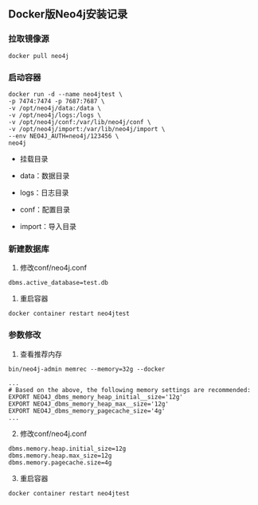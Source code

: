 ## Docker版Neo4j安装记录

### 拉取镜像源

```shell
docker pull neo4j
```

### 启动容器

```shell
docker run -d --name neo4jtest \
-p 7474:7474 -p 7687:7687 \
-v /opt/neo4j/data:/data \
-v /opt/neo4j/logs:/logs \
-v /opt/neo4j/conf:/var/lib/neo4j/conf \
-v /opt/neo4j/import:/var/lib/neo4j/import \
--env NEO4J_AUTH=neo4j/123456 \
neo4j
```

- 挂载目录

- data：数据目录
- logs：日志目录
- conf：配置目录
- import：导入目录

### 新建数据库

1. 修改conf/neo4j.conf

```
dbms.active_database=test.db
```

1. 重启容器

```
docker container restart neo4jtest
```

### 参数修改

1. 查看推荐内存

```
bin/neo4j-admin memrec --memory=32g --docker
```

```
...
# Based on the above, the following memory settings are recommended:
EXPORT NEO4J_dbms_memory_heap_initial__size='12g'
EXPORT NEO4J_dbms_memory_heap_max__size='12g'
EXPORT NEO4J_dbms_memory_pagecache_size='4g'
...
```

2. 修改conf/neo4j.conf

```
dbms.memory.heap.initial_size=12g
dbms.memory.heap.max_size=12g
dbms.memory.pagecache.size=4g
```

3. 重启容器

```
docker container restart neo4jtest
```